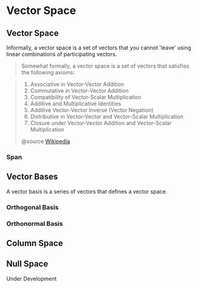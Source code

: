 # Vector Space

## Vector Space

Informally, a vector space is a set of vectors that you cannot 'leave' using linear combinations of participating vectors.

> Somewhat formally, a vector space is a set of vectors that satisfies the following axioms:

> 1. Associative in Vector-Vector Addition
> 2. Commutative in Vector-Vector Addition
> 3. Compatibility of Vector-Scalar Multiplication
> 4. Additive and Multiplicative Identities
> 5. Additive Vector-Vector Inverse \(Vector Negation\)
> 6. Distributive in Vector-Vector and Vector-Scalar Multiplication
> 7. Closure under Vector-Vector Addition and Vector-Scalar Multiplication
>
> @source [Wikipedia](https://en.wikipedia.org/wiki/Vector_space)

### Span

## Vector Bases

A vector basis is a series of vectors that defines a vector space.

### Orthogonal Basis

### Orthonormal Basis

## Column Space



## Null Space



Under Development

